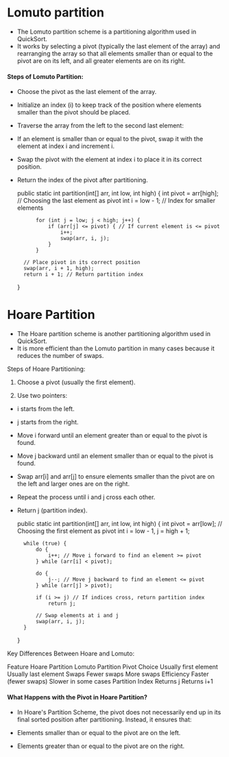 # Lomuto partition
- The Lomuto partition scheme is a partitioning algorithm used in QuickSort.
- It works by selecting a pivot (typically the last element of the array) and rearranging the array so that all elements smaller than or equal to the pivot are on its left, and all greater elements are on its right.

#### Steps of Lomuto Partition:
- Choose the pivot as the last element of the array.

- Initialize an index (i) to keep track of the position where elements smaller than the pivot should be placed.

- Traverse the array from the left to the second last element:

- If an element is smaller than or equal to the pivot, swap it with the element at index i and increment i.

- Swap the pivot with the element at index i to place it in its correct position.

- Return the index of the pivot after partitioning.


    public static int partition(int[] arr, int low, int high) {
          int pivot = arr[high]; // Choosing the last element as pivot
          int i = low - 1; // Index for smaller elements
    
            for (int j = low; j < high; j++) {
                if (arr[j] <= pivot) { // If current element is <= pivot
                    i++;
                    swap(arr, i, j);
                }
            }

        // Place pivot in its correct position
        swap(arr, i + 1, high);
        return i + 1; // Return partition index
    }

# Hoare Partition

- The Hoare partition scheme is another partitioning algorithm used in QuickSort.
- It is more efficient than the Lomuto partition in many cases because it reduces the number of swaps.

Steps of Hoare Partitioning:
1. Choose a pivot (usually the first element).

2. Use two pointers:

 - i starts from the left.

 - j starts from the right.

- Move i forward until an element greater than or equal to the pivot is found.

- Move j backward until an element smaller than or equal to the pivot is found.

- Swap arr[i] and arr[j] to ensure elements smaller than the pivot are on the left and larger ones are on the right.

- Repeat the process until i and j cross each other.

- Return j (partition index).


    public static int partition(int[] arr, int low, int high) {
        int pivot = arr[low]; // Choosing the first element as pivot
        int i = low - 1, j = high + 1;

        while (true) {
            do {
                i++; // Move i forward to find an element >= pivot
            } while (arr[i] < pivot);

            do {
                j--; // Move j backward to find an element <= pivot
            } while (arr[j] > pivot);

            if (i >= j) // If indices cross, return partition index
                return j;

            // Swap elements at i and j
            swap(arr, i, j);
        }
    }


Key Differences Between Hoare and Lomuto:

Feature             	Hoare Partition             	Lomuto Partition
Pivot Choice	    Usually first element	            Usually last element
Swaps	                    Fewer swaps	                More swaps
Efficiency	            Faster (fewer swaps)	        Slower in some cases
Partition Index	        Returns j	                    Returns i+1


#### What Happens with the Pivot in Hoare Partition?
- In Hoare's Partition Scheme, the pivot does not necessarily end up in its final sorted position after partitioning. Instead, it ensures that:

- Elements smaller than or equal to the pivot are on the left.

- Elements greater than or equal to the pivot are on the right.